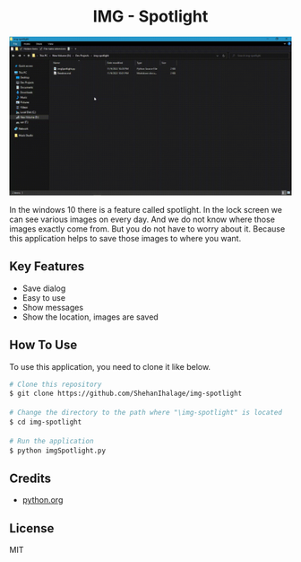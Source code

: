 <h1 align="center">IMG - Spotlight</h1>
<img src="https://github.com/ShehanIhalage/img-spotlight/blob/main/guid.gif" />

In the windows 10 there is a feature called spotlight. In the lock screen we can see various images on every day. And we do not know where those images exactly come from. But you do not have to worry about it. Because this application helps to save those images to where you want.



## Key Features

* Save dialog
* Easy to use
* Show messages
* Show the location, images are saved

## How To Use

To use this application, you need to clone it like below.

```bash
# Clone this repository
$ git clone https://github.com/ShehanIhalage/img-spotlight

# Change the directory to the path where "\img-spotlight" is located
$ cd img-spotlight

# Run the application
$ python imgSpotlight.py
```

## Credits

- [python.org](https://docs.python.org)

## License

MIT
